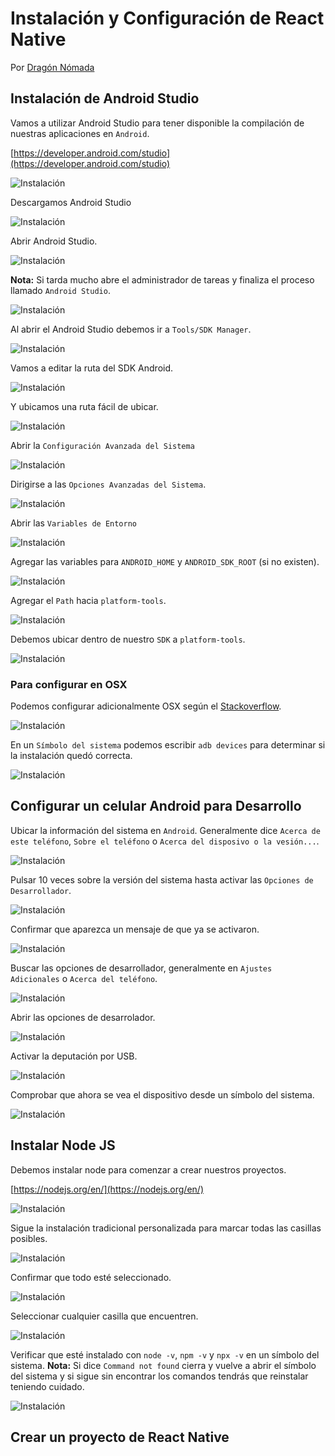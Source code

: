 # Instalación y Configuración de React Native

Por [Dragón Nómada](https://dragonnomada.medium.com)

## Instalación de Android Studio

Vamos a utilizar Android Studio para tener disponible la compilación de nuestras aplicaciones en `Android`.

[https://developer.android.com/studio](https://developer.android.com/studio)

![Instalación](./img/instalacion1.png)

Descargamos Android Studio

![Instalación](./img/instalacion2.png)

Abrir Android Studio.

![Instalación](./img/instalacion4.png)

**Nota:** Si tarda mucho abre el administrador de tareas y finaliza el proceso llamado `Android Studio`.

![Instalación](./img/instalacion5.png)

Al abrir el Android Studio debemos ir a `Tools/SDK Manager`.

![Instalación](./img/instalacion3.png)

Vamos a editar la ruta del SDK Android.

![Instalación](./img/instalacion6.png)

Y ubicamos una ruta fácil de ubicar.

![Instalación](./img/instalacion7.png)

Abrir la `Configuración Avanzada del Sistema`

![Instalación](./img/instalacion8.png)

Dirigirse a las `Opciones Avanzadas del Sistema`.

![Instalación](./img/instalacion9.png)

Abrir las `Variables de Entorno`

![Instalación](./img/instalacion10.png)

Agregar las variables para `ANDROID_HOME` y `ANDROID_SDK_ROOT` (si no existen).

![Instalación](./img/instalacion11.png)

Agregar el `Path` hacia `platform-tools`.

![Instalación](./img/instalacion12.png)

Debemos ubicar dentro de nuestro `SDK` a `platform-tools`.

![Instalación](./img/instalacion13.png)

### Para configurar en OSX

Podemos configurar adicionalmente OSX según el [Stackoverflow](https://stackoverflow.com/questions/19986214/setting-android-home-enviromental-variable-on-mac-os-x).

![Instalación](./img/instalacion13_osx.png)

En un `Símbolo del sistema` podemos escribir `adb devices` para determinar si la instalación quedó correcta.

![Instalación](./img/instalacion14.png)

## Configurar un celular Android para Desarrollo

Ubicar la información del sistema en `Android`. Generalmente dice `Acerca de este teléfono`, `Sobre el teléfono` o `Acerca del disposivo o la vesión...`.

![Instalación](./img/instalacion15.png)

Pulsar 10 veces sobre la versión del sistema hasta activar las `Opciones de Desarrollador`.

![Instalación](./img/instalacion16.png)

Confirmar que aparezca un mensaje de que ya se activaron.

![Instalación](./img/instalacion17.png)

Buscar las opciones de desarrollador, generalmente en `Ajustes Adicionales` o `Acerca del teléfono`.

![Instalación](./img/instalacion18.png)

Abrir las opciones de desarrolador.

![Instalación](./img/instalacion19.png)

Activar la deputación por USB.

![Instalación](./img/instalacion20.png)

Comprobar que ahora se vea el dispositivo desde un símbolo del sistema.

![Instalación](./img/instalacion21.png)

## Instalar Node JS

Debemos instalar node para comenzar a crear nuestros proyectos.

[https://nodejs.org/en/](https://nodejs.org/en/)

![Instalación](./img/instalacion22.png)

Sigue la instalación tradicional personalizada para marcar todas las casillas posibles.

![Instalación](./img/instalacion23.png)

Confirmar que todo esté seleccionado.

![Instalación](./img/instalacion24.png)

Seleccionar cualquier casilla que encuentren.

![Instalación](./img/instalacion25.png)

Verificar que esté instalado con `node -v`, `npm -v` y `npx -v` en un símbolo del sistema. **Nota:** Si dice `Command not found` cierra y vuelve a abrir el símbolo del sistema y si sigue sin encontrar los comandos tendrás que reinstalar teniendo cuidado.

![Instalación](./img/instalacion26.png)

## Crear un proyecto de React Native


